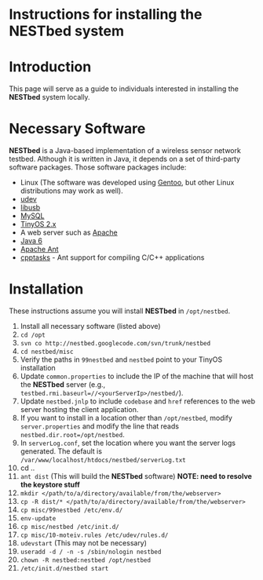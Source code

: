 # Instructions for installing the **NESTbed** system

# Introduction #
This page will serve as a guide to individuals interested in installing the **NESTbed** system locally.

# Necessary Software #
**NESTbed** is a Java-based implementation of a wireless sensor network testbed.  Although it is written in Java, it depends on a set of third-party software packages.  Those software packages include:

  * Linux (The software was developed using [Gentoo](http://www.gentoo.org/), but other Linux distributions may work as well).
  * [udev](http://www.kernel.org/pub/linux/utils/kernel/hotplug/udev.html)
  * [libusb](http://libusb.sourceforge.net/)
  * [MySQL](http://www.mysql.org/)
  * [TinyOS 2.x](http://www.tinyos.net/)
  * A web server such as [Apache](http://www.apache.org/)
  * [Java 6](http://java.sun.com/)
  * [Apache Ant](http://ant.apache.org/)
  * [cpptasks](http://ant-contrib.sourceforge.net/) - Ant support for compiling C/C++ applications

# Installation #
These instructions assume you will install **NESTbed** in `/opt/nestbed`.

  1. Install all necessary software (listed above)
  1. `cd /opt`
  1. `svn co http://nestbed.googlecode.com/svn/trunk/nestbed`
  1. `cd nestbed/misc`
  1. Verify the paths in `99nestbed` and `nestbed` point to your TinyOS installation
  1. Update `common.properties` to include the IP of the machine that will host the **NESTbed** server (e.g., `testbed.rmi.baseurl=//<yourServerIp>/nestbed/`).
  1. Update `nestbed.jnlp` to include `codebase` and `href` references to the web server hosting the client application.
  1. If you want to install in a location other than `/opt/nestbed`, modify `server.properties` and modify the line that reads `nestbed.dir.root=/opt/nestbed`.
  1. In `serverLog.conf`, set the location where you want the server logs generated.  The default is `/var/www/localhost/htdocs/nestbed/serverLog.txt`
  1. cd ..
  1. `ant dist` (This will build the **NESTbed** software) **NOTE: need to resolve the keystore stuff**
  1. `mkdir </path/to/a/directory/available/from/the/webserver>`
  1. `cp -R dist/* </path/to/a/directory/available/from/the/webserver>`
  1. `cp misc/99nestbed /etc/env.d/`
  1. `env-update`
  1. `cp misc/nestbed /etc/init.d/`
  1. `cp misc/10-moteiv.rules /etc/udev/rules.d/`
  1. `udevstart` (This may not be necessary)
  1. `useradd -d / -n -s /sbin/nologin nestbed`
  1. `chown -R nestbed:nestbed /opt/nestbed`
  1. `/etc/init.d/nestbed start`










